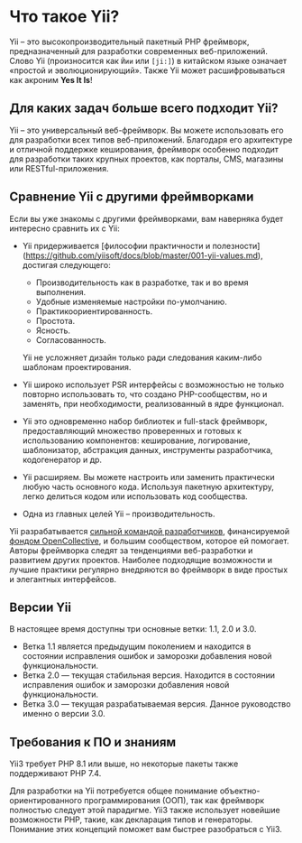 # Что такое Yii?
Yii – это высокопроизводительный пакетный PHP фреймворк, предназначенный для разработки современных веб-приложений. 
Слово Yii (произносится как `Йии` или `[ji:]`) в китайском языке означает «простой и эволюционирующий». 
Также Yii может расшифровываться как акроним **Yes It Is**!

## Для каких задач больше всего подходит Yii?

Yii – это универсальный веб-фреймворк.
Вы можете использовать его для разработки всех типов веб-приложений.
Благодаря его архитектуре и отличной поддержке кеширования, фреймворк особенно подходит для разработки таких крупных проектов, как порталы, CMS, магазины или RESTful-приложения.

## Сравнение Yii с другими фреймворками

Если вы уже знакомы с другими фреймворками, вам наверняка будет интересно сравнить их с Yii:

- Yii придерживается [философии практичности и полезности] (https://github.com/yiisoft/docs/blob/master/001-yii-values.md), достигая следующего:
  - Производительность как в разработке, так и во время выполнения.
  - Удобные изменяемые настройки по-умолчанию.
  - Практикоориентированность.
  - Простота.
  - Ясность.
  - Согласованность.
  
  Yii не усложняет дизайн только ради следования каким-либо шаблонам проектирования.
- Yii широко использует PSR интерфейсы с возможностью не только повторно использовать то, что создано PHP-сообществм, но и заменять, при необходимости, реализованный в ядре функционал.
- Yii это одновременно набор библиотек и full-stack фреймворк, предоставляющий множество проверенных и готовых к использованию компонентов:
  кеширование, логирование, шаблонизатор, абстракция данных, инструменты разработчика, кодогенератор и др.
- Yii расширяем. Вы можете настроить или заменить практически любую часть основного кода. Используя пакетную архитектуру, легко делиться кодом или использовать код сообщества.
- Одна из главных целей Yii – производительность.

Yii разрабатывается [сильной командой разработчиков](https://www.yiiframework.com/team/), финансируемой [фондом OpenCollective](https://opencollective.com/yiisoft), и большим сообществом, которое ей помогает. Авторы фреймворка следят за тенденциями веб-разработки и развитием других проектов. Наиболее подходящие возможности и лучшие практики регулярно внедряются во фреймворк в виде простых и элегантных интерфейсов.

## Версии Yii

В настоящее время доступны три основные ветки: 1.1, 2.0 и 3.0.

- Ветка 1.1 является предыдущим поколением и находится в состоянии исправления ошибок и заморозки добавления новой функциональности.
- Ветка 2.0 — текущая стабильная версия. Находится в состоянии исправления ошибок и заморозки добавления новой функциональности.
- Ветка 3.0 — текущая разрабатываемая версия. Данное руководство именно о версии 3.0.

## Требования к ПО и знаниям

Yii3 требует PHP 8.1 или выше, но некоторые пакеты также поддерживают PHP 7.4.

Для разработки на Yii потребуется общее понимание объектно-ориентированного программирования (ООП), так как фреймворк
полностью следует этой парадигме. Yii3 также использует новейшие возможности PHP, такие, как декларация типов и генераторы.
Понимание этих концепций поможет вам быстрее разобраться с Yii3.
